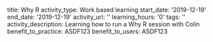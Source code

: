title: Why R
activity_type: Work based learning
start_date: '2019-12-19'
end_date: '2019-12-19'
activity_url: ''
learning_hours: '0'
tags: ''
activity_description: Learning how to run a Why R session with Colin
benefit_to_practice: ASDF123
benefit_to_users: ASDF123
